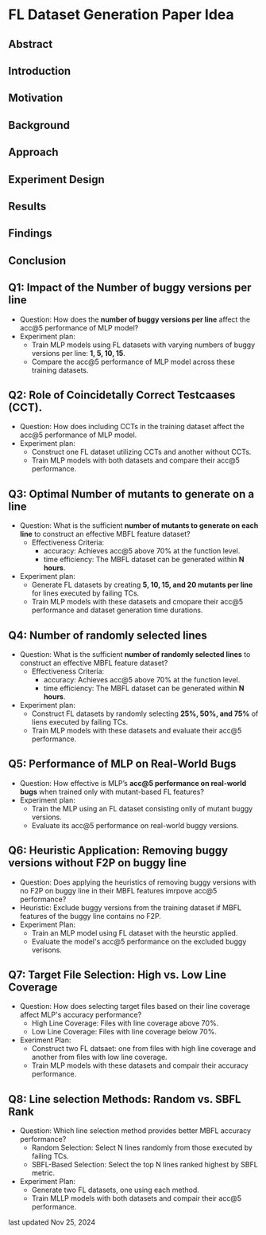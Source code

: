 # FL Dataset Generation Paper Idea


## Abstract
## Introduction
## Motivation
## Background
## Approach
## Experiment Design
## Results
## Findings
## Conclusion


## Q1: Impact of the Number of buggy versions per line
* Question: How does the **number of buggy versions per line** affect the acc@5 performance of MLP model?
* Experiment plan:
    * Train MLP models using FL datasets with varying numbers of buggy versions per line: **1, 5, 10, 15**.
    * Compare the acc@5 performance of MLP model across these training datasets.

## Q2: Role of Coincidetally Correct Testcaases (CCT).
* Question: How does including CCTs in the training dataset affect the acc@5 performance of MLP model.
* Experiment plan:
    * Construct one FL dataset utilizing CCTs and another without CCTs.
    * Train MLP models with both datasets and compare their acc@5 performance.


## Q3: Optimal Number of mutants to generate on a line
* Question: What is the sufficient **number of mutants to generate on each line** to construct an effective MBFL feature dataset?
    * Effectiveness Criteria:
        * accuracy: Achieves acc@5 above 70% at the function level.
        * time efficiency: The MBFL dataset can be generated within **N hours**.
* Experiment plan:
    * Generate FL datasets by creating **5, 10, 15, and 20 mutants per line** for lines executed by failing TCs.
    * Train MLP models with these datasets and cmopare their acc@5 performance and dataset generation time durations.

## Q4: Number of randomly selected lines
* Question: What is the sufficient **number of randomly selected lines** to construct an effective MBFL feature dataset?
    * Effectiveness Criteria:
        * accuracy: Achieves acc@5 above 70% at the function level.
        * time efficiency: The MBFL dataset can be generated within **N hours**.
* Experiment plan:
    * Construct FL datasets by randomly selecting **25%, 50%, and 75%** of liens executed by failing TCs.
    * Train MLP models with these datasets and evaluate their acc@5 performance.


## Q5: Performance of MLP on Real-World Bugs
* Question: How effective is MLP’s **acc@5 performance on real-world bugs** when trained only with mutant-based FL features?
* Experiment plan:
    * Train the MLP using an FL dataset consisting onlly of mutant buggy versions.
    * Evaluate its acc@5 performance on real-world buggy versions.


## Q6: Heuristic Application: Removing buggy versions without F2P on buggy line
* Question: Does applying the heuristics of removing buggy versions with no F2P on buggy line in their MBFL features imrpove acc@5 performance?
* Heuristic: Exclude buggy versions from the training dataset if MBFL features of the buggy line contains no F2P.
* Experiment Plan:
    * Train an MLP model using FL dataset with the heurstic applied.
    * Evaluate the model's acc@5 performance on the excluded buggy verisons.


## Q7: Target File Selection: High vs. Low Line Coverage
* Question: How does selecting target files based on their line coverage affect MLP's accuracy performance?
    * High Line Coverage: Files with line coverage above 70%.
    * Low Line Coverage: Files with line coverage below 70%.
* Exeriment Plan:
    * Construct two FL datsaet: one from files with high line coverage and another from files with low line coverage.
    * Train MLP models with these datasets and compair their accuracy performance.


## Q8: Line selection Methods: Random vs. SBFL Rank
* Question: Which line selection method provides better MBFL accuracy performance?
    * Random Selection: Select N lines randomly from those executed by failing TCs.
    * SBFL-Based Selection: Select the top N lines ranked highest by SBFL metric.
* Experiment Plan:
    * Generate two FL datasets, one using each method.
    * Train MLLP models with both datasets and compair their acc@5 performance.


last updated Nov 25, 2024
